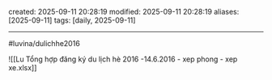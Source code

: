 created: 2025-09-11 20:28:19
modified: 2025-09-11 20:28:19
aliases: [2025-09-11]
tags: [daily, 2025-09-11]

---
#luvina/dulichhe2016

![[Lu Tổng hợp đăng ký du lịch hè 2016 -14.6.2016 - xep phong - xep xe.xlsx]]



















